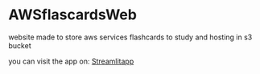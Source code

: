 # AWSflascardsWeb
website made to store aws services flashcards to study and hosting in s3 bucket

you can visit the app on: [Streamlitapp]("https://churnappfer.streamlit.app/")
